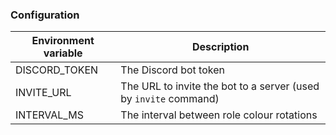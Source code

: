 ### Configuration
| Environment variable | Description                                                      |
|----------------------|------------------------------------------------------------------|
| DISCORD_TOKEN        | The Discord bot token                                            |
| INVITE_URL           | The URL to invite the bot to a server (used by `invite` command) |
| INTERVAL_MS          | The interval between role colour rotations                       |